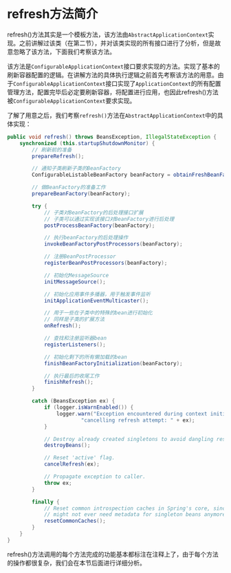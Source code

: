 # refresh方法简介

refresh()方法其实是一个模板方法，该方法由`AbstractApplicationContext`实现。之前讲解过该类（在第二节），并对该类实现的所有接口进行了分析，但是故意忽略了该方法，下面我们考察该方法。

该方法是`ConfigurableApplicationContext`接口要求实现的方法。实现了基本的刷新容器配置的逻辑。在讲解方法的具体执行逻辑之前首先考察该方法的用意。由于`ConfigurableApplicationContext`接口实现了`ApplicationContext`的所有配置管理方法，配置完毕后必定要刷新容器，将配置进行应用，也因此refresh()方法被`ConfigurableApplicationContext`要求实现。

了解了用意之后，我们考察`refresh()`方法在`AbstractApplicationContext`中的具体实现：

```java
public void refresh() throws BeansException, IllegalStateException {
    synchronized (this.startupShutdownMonitor) {
        // 刷新前的准备
        prepareRefresh();

        // 通知子类刷新子类的BeanFactory
        ConfigurableListableBeanFactory beanFactory = obtainFreshBeanFactory();

        // 做BeanFactory的准备工作
        prepareBeanFactory(beanFactory);

        try {
            // 子类对BeanFactory的后处理接口扩展
            // 子类可以通过实现该接口对BeanFactory进行后处理
            postProcessBeanFactory(beanFactory);

            // 执行beanFactory的后处理操作
            invokeBeanFactoryPostProcessors(beanFactory);

            // 注册BeanPostProcessor
            registerBeanPostProcessors(beanFactory);

            // 初始化MessageSource
            initMessageSource();

            // 初始化应用事件多播器，用于触发事件监听
            initApplicationEventMulticaster();

            // 用于一些在子类中的特殊的bean进行初始化
            // 同样是子类的扩展方法
            onRefresh();

            // 查找和注册监听器bean
            registerListeners();

            // 初始化剩下的所有懒加载的bean
            finishBeanFactoryInitialization(beanFactory);

            // 执行最后的收尾工作
            finishRefresh();
        }

        catch (BeansException ex) {
            if (logger.isWarnEnabled()) {
                logger.warn("Exception encountered during context initialization - " +
                        "cancelling refresh attempt: " + ex);
            }

            // Destroy already created singletons to avoid dangling resources.
            destroyBeans();

            // Reset 'active' flag.
            cancelRefresh(ex);

            // Propagate exception to caller.
            throw ex;
        }

        finally {
            // Reset common introspection caches in Spring's core, since we
            // might not ever need metadata for singleton beans anymore...
            resetCommonCaches();
        }
    }
}
```

refresh()方法调用的每个方法完成的功能基本都标注在注释上了，由于每个方法的操作都很复杂，我们会在本节后面进行详细分析。
